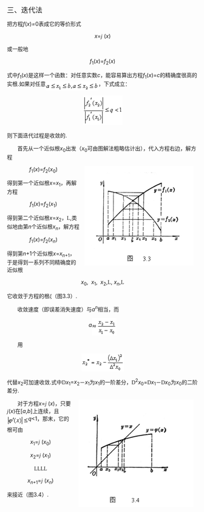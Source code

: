 <div class=Section1>
<p class=1><span lang=ZH-CN style='font-size:14.0pt;font-family:宋体_GB2312'>三、迭代法</span></p>
<p class=1><span lang=ZH-CN style='font-family:宋体_GB2312'>把方程</span><i><span
lang=EN-US>f</span></i><span lang=EN-US>(<i>x</i>)<i>=</i>0</span><span
lang=ZH-CN style='font-family:宋体_GB2312'>表成它的等价形式</span></p>
<p class=1 align=center style='text-align:center'><i><span lang=EN-US>x</span></i><span
lang=EN-US>=</span><i><span lang=EN-US style='font-family:Symbol'>j</span><span
lang=EN-US> </span></i><span lang=EN-US>(<i>x</i>)</span></p>
<p class=1><span lang=ZH-CN style='font-family:宋体_GB2312'>或一般地</span></p>
<p class=1 align=center style='text-align:center'><i><span lang=EN-US>f</span></i><sub><span
lang=EN-US>1</span></sub><span lang=EN-US>(<i>x</i>)=<i>f</i><sub>2</sub>(<i>x</i>)</span></p>
<p class=1><span lang=ZH-CN style='font-family:宋体_GB2312'>式中</span><i><span
lang=EN-US>f</span></i><sub><span lang=EN-US>1</span></sub><span lang=EN-US>(<i>x</i>)</span><span
lang=ZH-CN style='font-family:宋体_GB2312'>是这样一个函数：对任意实数</span><i><span
lang=EN-US>c</span></i><span lang=ZH-CN style='font-family:宋体_GB2312'>，能容易算出方程</span><i><span
lang=EN-US>f</span></i><sub><span lang=EN-US>1</span></sub><span lang=EN-US>(<i>x</i>)=<i>c</i></span><span
lang=ZH-CN style='font-family:宋体_GB2312'>的精确度很高的实根</span><span lang=EN-US>.</span><span
lang=ZH-CN style='font-family:宋体_GB2312'>如果对任意</span><sub><span lang=EN-US><img
width=139 height=23 src="res/17e9d95da129bdd93c34fb6cc6aaaa52_5403_files/image002.gif"
u1:shapes="_x0000_i1026" align=absmiddle></span></sub><span lang=ZH-CN
style='font-family:宋体_GB2312'>，下式成立：</span></p>
<p class=1 align=center style='text-align:center'><sub><span lang=EN-US
style='font-size:10.5pt'><img width=105 height=77
src="res/17e9d95da129bdd93c34fb6cc6aaaa52_5403_files/image004.gif" u1:shapes="_x0000_i1027"></span></sub></p>
<p class=1><span lang=ZH-CN style='font-family:宋体_GB2312'>则下面迭代过程是收敛的</span><span
lang=EN-US>.</span></p>
<p class=1><span lang=EN-US>&nbsp;&nbsp;&nbsp;&nbsp;&nbsp;&nbsp; </span><span
lang=ZH-CN style='font-family:宋体_GB2312'>首先从一个近似根</span><i><span lang=EN-US>x</span></i><sub><span
lang=EN-US>0</span></sub><span lang=ZH-CN style='font-family:宋体_GB2312'>出发（</span><i><span
lang=EN-US>x</span></i><sub><span lang=EN-US>0</span></sub><span lang=ZH-CN
style='font-family:宋体_GB2312'>可由图解法粗略估计出），代入方程右边，解方程</span></p>
<p class=1 align=center style='text-align:center'><img width=288 height=263
src="res/17e9d95da129bdd93c34fb6cc6aaaa52_5403_files/image006.gif" align=right hspace=12
alt="文本框:  &#13;&#10;             图   3.3&#13;&#10;" u1:shapes="_x0000_s1028"><i><span
lang=EN-US>f</span></i><sub><span lang=EN-US>1</span></sub><span lang=EN-US>(<i>x</i>)=<i>f</i><sub>2</sub>(<i>x</i><sub>0</sub>)</span></p>
<p class=1><span lang=ZH-CN style='font-family:宋体_GB2312'>得到第一个近似根</span><i><span
lang=EN-US>x</span></i><span lang=EN-US>=<i>x</i><sub>1</sub></span><span
lang=ZH-CN style='font-family:宋体_GB2312'>，再解方程</span></p>
<p class=1 align=center style='text-align:center'><i><span lang=EN-US>f</span></i><sub><span
lang=EN-US>1</span></sub><span lang=EN-US>(<i>x</i>)=<i>f</i><sub>2</sub>(<i>x</i><sub>1</sub>)</span></p>
<p class=1><span lang=ZH-CN style='font-family:宋体_GB2312'>得到第二个近似根</span><i><span
lang=EN-US>x</span></i><span lang=EN-US>=<i>x</i><sub>2</sub></span><span
lang=ZH-CN style='font-family:宋体_GB2312'>，</span><span lang=EN-US
style='font-family:"MT Extra"'>L</span><span lang=EN-US>,</span><span
lang=ZH-CN style='font-family:宋体_GB2312'>类似地由第</span><i><span lang=EN-US>n</span></i><span
lang=ZH-CN style='font-family:宋体_GB2312'>个近似根</span><i><span lang=EN-US>x<sub>n</sub></span></i><span
lang=ZH-CN style='font-family:宋体_GB2312'>，解方程</span></p>
<p class=1 align=center style='text-align:center'><i><span lang=EN-US>f</span></i><sub><span
lang=EN-US>1</span></sub><span lang=EN-US>(<i>x</i>)=<i>f</i><sub>2</sub>(<i>x<sub>n</sub></i>)</span></p>
<p class=1><span lang=ZH-CN style='font-family:宋体_GB2312'>得到第</span><i><span
lang=EN-US>n</span></i><span lang=EN-US>+1</span><span lang=ZH-CN
style='font-family:宋体_GB2312'>个近似根</span><i><span lang=EN-US>x</span></i><span
lang=EN-US>=<i>x<sub>n</sub></i><sub>+1</sub></span><span lang=ZH-CN
style='font-family:宋体_GB2312'>，于是得到一系列不同精确度的近似根</span></p>
<p class=1 align=center style='text-align:center'><i><span lang=EN-US>x</span></i><sub><span
lang=EN-US>0</span></sub><span lang=EN-US>,<i>&nbsp; x</i><sub>1</sub>,&nbsp; <i>x</i><sub>2</sub>,</span><span
lang=EN-US style='font-family:"MT Extra"'>L</span><span lang=EN-US>,<i> x<sub>n</sub></i>,</span><span
lang=EN-US style='font-family:"MT Extra"'>L</span></p>
<p class=1><span lang=ZH-CN style='font-family:宋体_GB2312'>它收敛于方程的根</span><i><span
lang=ZH-CN style='font-family:宋体_GB2312'>ξ</span></i><span lang=ZH-CN
style='font-family:宋体_GB2312'>（图</span><span lang=EN-US>3.3</span><span
lang=ZH-CN style='font-family:宋体_GB2312'>）</span><span lang=EN-US>.</span></p>
<p class=1><span lang=EN-US>&nbsp;&nbsp;&nbsp;&nbsp;&nbsp;&nbsp; </span><span
lang=ZH-CN style='font-family:宋体_GB2312'>收敛速度（即误差消失速度）与</span><i><span
lang=EN-US>a<sup>n</sup></span></i><span lang=ZH-CN style='font-family:宋体_GB2312'>相当，而</span></p>
<p class=1 align=center style='text-align:center'><i><span lang=EN-US>a</span></i><i><sub><span
lang=EN-US style='font-size:10.5pt'><img width=65 height=45
src="res/17e9d95da129bdd93c34fb6cc6aaaa52_5403_files/image008.gif" u1:shapes="_x0000_i1028"
align=absmiddle></span></sub></i></p>
<p class=1><span lang=EN-US>&nbsp;&nbsp;&nbsp;&nbsp;&nbsp;&nbsp; </span><span
lang=ZH-CN style='font-family:宋体_GB2312'>用</span></p>
<p class=1 align=center style='text-align:center'><sub><span lang=EN-US><img
width=111 height=47 src="res/17e9d95da129bdd93c34fb6cc6aaaa52_5403_files/image010.gif"
u1:shapes="_x0000_i1029"></span></sub></p>
<p class=1><span lang=ZH-CN style='font-family:宋体_GB2312'>代替</span><i><span
lang=EN-US>x</span></i><sub><span lang=EN-US>2</span></sub><span lang=ZH-CN
style='font-family:宋体_GB2312'>可加速收敛</span><span lang=EN-US>.</span><span
lang=ZH-CN style='font-family:宋体_GB2312'>式中</span><span lang=EN-US
style='font-family:Symbol'>D</span><i><span lang=EN-US>x</span></i><sub><span
lang=EN-US>1</span></sub><span lang=EN-US>=<i>x</i><sub>2</sub></span><span
lang=ZH-CN style='font-family:宋体_GB2312'>－</span><i><span lang=EN-US>x</span></i><sub><span
lang=EN-US>1</span></sub><span lang=ZH-CN style='font-family:宋体_GB2312'>为</span><i><span
lang=EN-US>x</span></i><sub><span lang=EN-US>1</span></sub><span lang=ZH-CN
style='font-family:宋体_GB2312'>的一阶差分，</span><span lang=EN-US style='font-family:
Symbol'>D</span><sup><span lang=EN-US>2</span></sup><i><span lang=EN-US>x</span></i><sub><span
lang=EN-US>0</span></sub><span lang=EN-US>=</span><span lang=EN-US
style='font-family:Symbol'>D</span><i><span lang=EN-US>x</span></i><sub><span
lang=EN-US>1</span></sub><span lang=ZH-CN style='font-family:宋体_GB2312'>－</span><span
lang=EN-US style='font-family:Symbol'>D</span><i><span lang=EN-US>x</span></i><sub><span
lang=EN-US>0</span></sub><span lang=ZH-CN style='font-family:宋体_GB2312'>为</span><i><span
lang=EN-US>x</span></i><sub><span lang=EN-US>0</span></sub><span lang=ZH-CN
style='font-family:宋体_GB2312'>的二阶差分</span><span lang=EN-US>.</span></p>
<p class=1><img width=303 height=284
src="res/17e9d95da129bdd93c34fb6cc6aaaa52_5403_files/image012.gif" align=right hspace=12
alt="文本框:  &#13;&#10;         图     3.4&#13;&#10;" u1:shapes="_x0000_s1029"><span
lang=EN-US>&nbsp;&nbsp;&nbsp;&nbsp;&nbsp;&nbsp; </span><span lang=ZH-CN
style='font-family:宋体_GB2312'>对于方程</span><i><span lang=EN-US>x</span></i><span
lang=EN-US>=</span><i><span lang=EN-US style='font-family:Symbol'>j</span></i><span
lang=EN-US> (<i>x</i>)</span><span lang=ZH-CN style='font-family:宋体_GB2312'>，只要</span><i><span
lang=EN-US style='font-family:Symbol'>j</span></i><span lang=EN-US>(<i>x</i>)</span><span
lang=ZH-CN style='font-family:宋体_GB2312'>在</span><span lang=EN-US>[<i>a</i>,<i>b</i>]</span><span
lang=ZH-CN style='font-family:宋体_GB2312'>上连续，且</span><sub><span lang=EN-US
style='font-size:10.5pt'><img width=56 height=27
src="res/17e9d95da129bdd93c34fb6cc6aaaa52_5403_files/image014.gif" u1:shapes="_x0000_i1030"
align=absmiddle></span></sub><i><span lang=EN-US>q</span></i><span lang=EN-US>&lt;1</span><span
lang=ZH-CN style='font-family:宋体_GB2312'>，那末，它的根可由</span></p>
<p class=1 align=center style='text-align:center'><i><span lang=EN-US>x</span></i><sub><span
lang=EN-US>1</span></sub><span lang=EN-US>=</span><i><span lang=EN-US
style='font-family:Symbol'>j</span></i><span lang=EN-US> (<i>x</i><sub>0</sub>)</span></p>
<p class=1 align=center style='text-align:center'><i><span lang=EN-US>x</span></i><sub><span
lang=EN-US>2</span></sub><span lang=EN-US>=</span><i><span lang=EN-US
style='font-family:Symbol'>j</span></i><span lang=EN-US> (<i>x</i><sub>1</sub>)</span></p>
<p class=1 align=center style='text-align:center'><span lang=EN-US
style='font-family:"MT Extra"'>LLLL</span></p>
<p class=1 align=center style='text-align:center'><i><span lang=EN-US>x<sub>n</sub></span></i><sub><span
lang=EN-US>+1</span></sub><span lang=EN-US>=</span><i><span lang=EN-US
style='font-family:Symbol'>j</span></i><span lang=EN-US> (<i>x<sub>n</sub></i>)</span></p>
<p class=1><span lang=ZH-CN style='font-family:宋体_GB2312'>来接近（图</span><span
lang=EN-US>3.4</span><span lang=ZH-CN style='font-family:宋体_GB2312'>）</span><span
lang=EN-US>.</span></p>
</div>